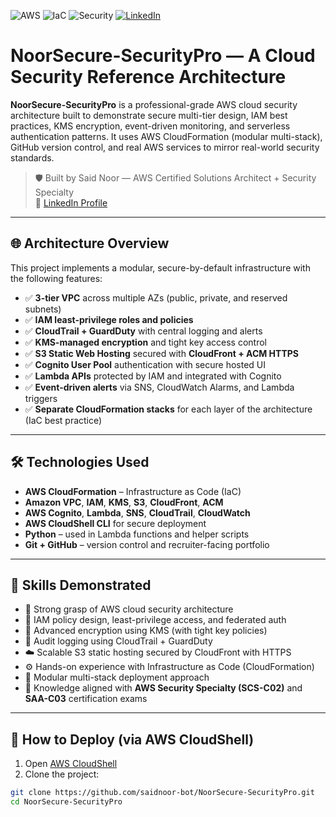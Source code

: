 
![AWS](https://img.shields.io/badge/Built%20With-AWS-orange)
![IaC](https://img.shields.io/badge/Infrastructure--as--Code-CloudFormation-blue)
![Security](https://img.shields.io/badge/Security-Best%20Practices-green)
[![LinkedIn](https://img.shields.io/badge/LinkedIn-Connect-blue)](https://linkedin.com/in/said-noor-710592100)


# NoorSecure-SecurityPro — A Cloud Security Reference Architecture

**NoorSecure-SecurityPro** is a professional-grade AWS cloud security architecture built to demonstrate secure multi-tier design, IAM best practices, KMS encryption, event-driven monitoring, and serverless authentication patterns. It uses AWS CloudFormation (modular multi-stack), GitHub version control, and real AWS services to mirror real-world security standards.

> 🛡️ Built by Said Noor — AWS Certified Solutions Architect + Security Specialty  
> 🔗 [LinkedIn Profile](https://www.linkedin.com/in/said-noor-710592100)

---

## 🌐 Architecture Overview

This project implements a modular, secure-by-default infrastructure with the following features:

- ✅ **3-tier VPC** across multiple AZs (public, private, and reserved subnets)
- ✅ **IAM least-privilege roles and policies**
- ✅ **CloudTrail + GuardDuty** with central logging and alerts
- ✅ **KMS-managed encryption** and tight key access control
- ✅ **S3 Static Web Hosting** secured with **CloudFront + ACM HTTPS**
- ✅ **Cognito User Pool** authentication with secure hosted UI
- ✅ **Lambda APIs** protected by IAM and integrated with Cognito
- ✅ **Event-driven alerts** via SNS, CloudWatch Alarms, and Lambda triggers
- ✅ **Separate CloudFormation stacks** for each layer of the architecture (IaC best practice)

---

## 🛠️ Technologies Used

- **AWS CloudFormation** – Infrastructure as Code (IaC)
- **Amazon VPC**, **IAM**, **KMS**, **S3**, **CloudFront**, **ACM**
- **AWS Cognito**, **Lambda**, **SNS**, **CloudTrail**, **CloudWatch**
- **AWS CloudShell CLI** for secure deployment
- **Python** – used in Lambda functions and helper scripts
- **Git + GitHub** – version control and recruiter-facing portfolio

---

## 🧠 Skills Demonstrated

- 🔐 Strong grasp of AWS cloud security architecture
- 👥 IAM policy design, least-privilege access, and federated auth
- 🔑 Advanced encryption using KMS (with tight key policies)
- 📜 Audit logging using CloudTrail + GuardDuty
- ☁️ Scalable S3 static hosting secured by CloudFront with HTTPS
- ⚙️ Hands-on experience with Infrastructure as Code (CloudFormation)
- 🧰 Modular multi-stack deployment approach
- 🧠 Knowledge aligned with **AWS Security Specialty (SCS-C02)** and **SAA-C03** certification exams

---

## 🚀 How to Deploy (via AWS CloudShell)

1. Open [AWS CloudShell](https://us-east-1.console.aws.amazon.com/cloudshell/home)
2. Clone the project:

```bash
git clone https://github.com/saidnoor-bot/NoorSecure-SecurityPro.git
cd NoorSecure-SecurityPro

